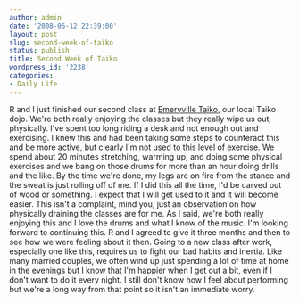 ```yaml
---
author: admin
date: '2008-06-12 22:39:00'
layout: post
slug: second-week-of-taiko
status: publish
title: Second Week of Taiko
wordpress_id: '2238'
categories:
- Daily Life
---
```


R and I just finished our second class at [Emeryville
Taiko](http://www.etaiko.org), our local Taiko dojo. We're both really
enjoying the classes but they really wipe us out, physically. I've spent
too long riding a desk and not enough out and exercising. I knew this
and had been taking some steps to counteract this and be more active,
but clearly I'm not used to this level of exercise. We spend about 20
minutes stretching, warming up, and doing some physical exercises and we
bang on those drums for more than an hour doing drills and the like. By
the time we're done, my legs are on fire from the stance and the sweat
is just rolling off of me. If I did this all the time, I'd be carved out
of wood or something. I expect that I will get used to it and it will
become easier. This isn't a complaint, mind you, just an observation on
how physically draining the classes are for me. As I said, we're both
really enjoying this and I love the drums and what I know of the music.
I'm looking forward to continuing this. R and I agreed to give it three
months and then to see how we were feeling about it then. Going to a new
class after work, especially one like this, requires us to fight our bad
habits and inertia. Like many married couples, we often wind up just
spending a lot of time at home in the evenings but I know that I'm
happier when I get out a bit, even if I don't want to do it every night.
I still don't know how I feel about performing but we're a long way from
that point so it isn't an immediate worry.
